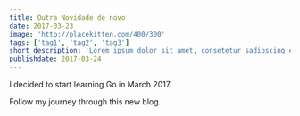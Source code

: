 ```yaml
---
title: Outra Novidade de novo
date: 2017-03-23
image: 'http://placekitten.com/400/300'
tags: ['tag1', 'tag2', 'tag3']
short_description: 'Lorem ipsum dolor sit amet, consetetur sadipscing elitr, sed diam nonumy eirmod tempor invidunt ut labore et dolore magna aliquyam erat, sed diam voluptua. At vero eos et accusam et justo duo dolores et ea rebum. Stet clita kasd gubergren'
publishdate: 2017-03-24
---
```


I decided to start learning Go in March 2017.

Follow my journey through this new blog.
